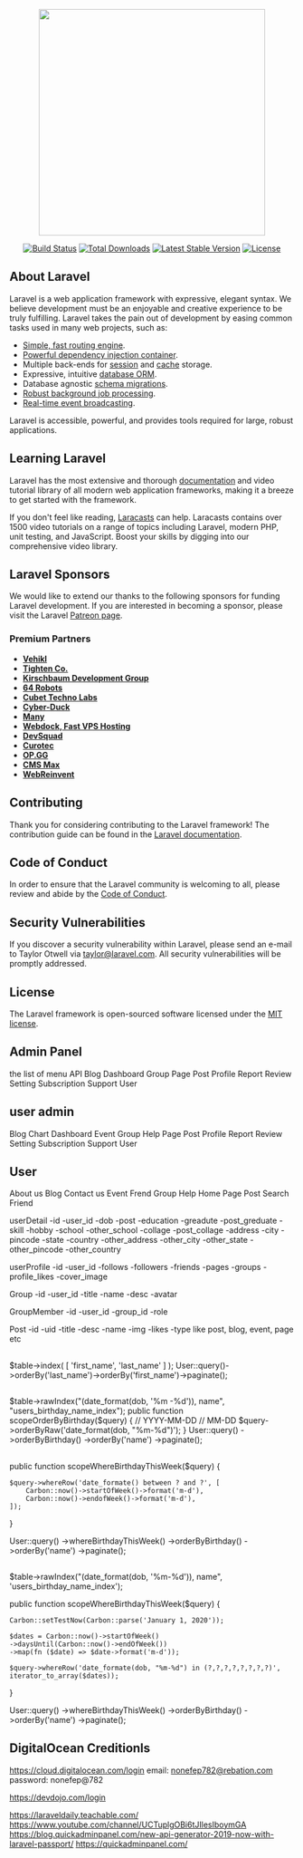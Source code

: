 <p align="center"><a href="https://laravel.com" target="_blank"><img src="https://raw.githubusercontent.com/laravel/art/master/logo-lockup/5%20SVG/2%20CMYK/1%20Full%20Color/laravel-logolockup-cmyk-red.svg" width="400"></a></p>

<p align="center">
<a href="https://travis-ci.org/laravel/framework"><img src="https://travis-ci.org/laravel/framework.svg" alt="Build Status"></a>
<a href="https://packagist.org/packages/laravel/framework"><img src="https://img.shields.io/packagist/dt/laravel/framework" alt="Total Downloads"></a>
<a href="https://packagist.org/packages/laravel/framework"><img src="https://img.shields.io/packagist/v/laravel/framework" alt="Latest Stable Version"></a>
<a href="https://packagist.org/packages/laravel/framework"><img src="https://img.shields.io/packagist/l/laravel/framework" alt="License"></a>
</p>

## About Laravel

Laravel is a web application framework with expressive, elegant syntax. We believe development must be an enjoyable and creative experience to be truly fulfilling. Laravel takes the pain out of development by easing common tasks used in many web projects, such as:

- [Simple, fast routing engine](https://laravel.com/docs/routing).
- [Powerful dependency injection container](https://laravel.com/docs/container).
- Multiple back-ends for [session](https://laravel.com/docs/session) and [cache](https://laravel.com/docs/cache) storage.
- Expressive, intuitive [database ORM](https://laravel.com/docs/eloquent).
- Database agnostic [schema migrations](https://laravel.com/docs/migrations).
- [Robust background job processing](https://laravel.com/docs/queues).
- [Real-time event broadcasting](https://laravel.com/docs/broadcasting).

Laravel is accessible, powerful, and provides tools required for large, robust applications.

## Learning Laravel

Laravel has the most extensive and thorough [documentation](https://laravel.com/docs) and video tutorial library of all modern web application frameworks, making it a breeze to get started with the framework.

If you don't feel like reading, [Laracasts](https://laracasts.com) can help. Laracasts contains over 1500 video tutorials on a range of topics including Laravel, modern PHP, unit testing, and JavaScript. Boost your skills by digging into our comprehensive video library.

## Laravel Sponsors

We would like to extend our thanks to the following sponsors for funding Laravel development. If you are interested in becoming a sponsor, please visit the Laravel [Patreon page](https://patreon.com/taylorotwell).

### Premium Partners

- **[Vehikl](https://vehikl.com/)**
- **[Tighten Co.](https://tighten.co)**
- **[Kirschbaum Development Group](https://kirschbaumdevelopment.com)**
- **[64 Robots](https://64robots.com)**
- **[Cubet Techno Labs](https://cubettech.com)**
- **[Cyber-Duck](https://cyber-duck.co.uk)**
- **[Many](https://www.many.co.uk)**
- **[Webdock, Fast VPS Hosting](https://www.webdock.io/en)**
- **[DevSquad](https://devsquad.com)**
- **[Curotec](https://www.curotec.com/services/technologies/laravel/)**
- **[OP.GG](https://op.gg)**
- **[CMS Max](https://www.cmsmax.com/)**
- **[WebReinvent](https://webreinvent.com/?utm_source=laravel&utm_medium=github&utm_campaign=patreon-sponsors)**

## Contributing

Thank you for considering contributing to the Laravel framework! The contribution guide can be found in the [Laravel documentation](https://laravel.com/docs/contributions).

## Code of Conduct

In order to ensure that the Laravel community is welcoming to all, please review and abide by the [Code of Conduct](https://laravel.com/docs/contributions#code-of-conduct).

## Security Vulnerabilities

If you discover a security vulnerability within Laravel, please send an e-mail to Taylor Otwell via [taylor@laravel.com](mailto:taylor@laravel.com). All security vulnerabilities will be promptly addressed.

## License

The Laravel framework is open-sourced software licensed under the [MIT license](https://opensource.org/licenses/MIT).

## Admin Panel

the list of menu
API
Blog
Dashboard
Group
Page
Post
Profile
Report
Review
Setting
Subscription
Support
User

## user admin
Blog
Chart
Dashboard
Event
Group
Help
Page
Post
Profile
Report
Review
Setting
Subscription
Support
User

## User
About us
Blog
Contact us
Event
Frend
Group
Help
Home
Page
Post
Search Friend

userDetail
-id
-user_id
-dob
-post
-education
-greadute
-post_greduate
-skill
-hobby
-school
-other_school
-collage
-post_collage
-address
-city
-pincode
-state
-country
-other_address
-other_city
-other_state
-other_pincode
-other_country


userProfile
-id
-user_id
-follows
-followers
-friends
-pages
-groups
-profile_likes
-cover_image

Group
-id
-user_id
-title
-name
-desc
-avatar

GroupMember
-id
-user_id
-group_id
-role

Post
-id
-uid
-title
-desc
-name
-img
-likes
-type like post, blog, event, page etc

##
$table->index( [ 'first_name', 'last_name' ] );
User::query()->orderBy('last_name')->orderBy('first_name')->paginate();

##

$table->rawIndex("(date_format(dob, '%m -%d')), name", "users_birthday_name_index");
public function scopeOrderByBirthday($query) {
    // YYYY-MM-DD
    // MM-DD
    $query->orderByRaw('date_format(dob, "%m-%d")');
}
User::query()
->orderByBirthday()
->orderBy('name')
->paginate();

##
public function scopeWhereBirthdayThisWeek($query) {

    $query->whereRow('date_formate() between ? and ?', [
        Carbon::now()->startOfWeek()->format('m-d'),
        Carbon::now()->endofWeek()->format('m-d'),
    ]);
}

User::query()
->whereBirthdayThisWeek()
->orderByBirthday()
->orderBy('name')
->paginate();

##

$table->rawIndex("(date_format(dob, '%m-%d')), name", 'users_birthday_name_index');

public function scopeWhereBirthdayThisWeek($query) {

    Carbon::setTestNow(Carbon::parse('January 1, 2020'));

    $dates = Carbon::now()->startOfWeek()
    ->daysUntil(Carbon::now()->endOfWeek())
    ->map(fn ($date) => $date->format('m-d'));

    $query->whereRow('date_formate(dob, "%m-%d") in (?,?,?,?,?,?,?,?)', iterator_to_array($dates));
}

User::query()
->whereBirthdayThisWeek()
->orderByBirthday()
->orderBy('name')
->paginate();


## DigitalOcean Creditionls
https://cloud.digitalocean.com/login
email: nonefep782@rebation.com
password: nonefep@782

https://devdojo.com/login

https://laraveldaily.teachable.com/
https://www.youtube.com/channel/UCTuplgOBi6tJIlesIboymGA
https://blog.quickadminpanel.com/new-api-generator-2019-now-with-laravel-passport/
https://quickadminpanel.com/